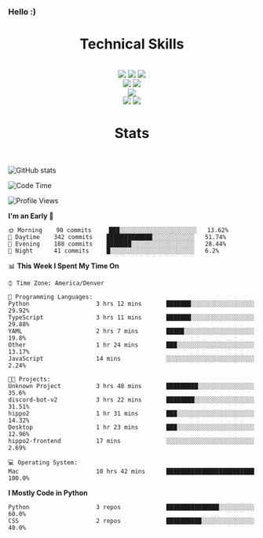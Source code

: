 ### Hello :)

<div align='center'>
  <h1>Technical Skills</h1><br>
  <img src = "https://img.shields.io/badge/-HTML5-E34F26?style=flat&logo=html5&logoColor=white"> <img src = "https://img.shields.io/badge/-CSS3-1572B6?style=flat&logo=css3&logoColor=white"> <img src="https://img.shields.io/badge/-Bootstrap-563D7C?style=flat&logo=bootstrap&logoColor=white"> <br />
  <img src="https://img.shields.io/badge/-django-black?style=flat&logo=django"> <img src="https://img.shields.io/badge/-Flask-0d7963?style=flat&logo=flask&logoColor=white"> <br/>
  <img src="https://img.shields.io/badge/-Python%203-black?style=flat&logo=python&logoColor=white"> <br/>
  <img src="https://img.shields.io/badge/-Problem%20Solving-ffa804?style=flat"> <img src="https://img.shields.io/badge/-Database%20Management-4d008f?style=flat"> <br>
</div>

<div align='center'>
  <h1>Stats</h1><br>
</div>

![GitHub stats](https://github-readme-stats.vercel.app/api?username=neverabsolute&count_private=true&include_all_commits=true&bg_color=0D1117&text_color=F3F3F3&title_color=E1E1E1)

<!--START_SECTION:waka-->
![Code Time](http://img.shields.io/badge/Code%20Time-494%20hrs-blue)

![Profile Views](http://img.shields.io/badge/Profile%20Views-8-blue)

**I'm an Early 🐤** 

```text
🌞 Morning    90 commits     ███░░░░░░░░░░░░░░░░░░░░░░   13.62% 
🌆 Daytime    342 commits    █████████████░░░░░░░░░░░░   51.74% 
🌃 Evening    188 commits    ███████░░░░░░░░░░░░░░░░░░   28.44% 
🌙 Night      41 commits     █░░░░░░░░░░░░░░░░░░░░░░░░   6.2%

```


📊 **This Week I Spent My Time On** 

```text
⌚︎ Time Zone: America/Denver

💬 Programming Languages: 
Python                   3 hrs 12 mins       ███████░░░░░░░░░░░░░░░░░░   29.92% 
TypeScript               3 hrs 11 mins       ███████░░░░░░░░░░░░░░░░░░   29.88% 
YAML                     2 hrs 7 mins        █████░░░░░░░░░░░░░░░░░░░░   19.8% 
Other                    1 hr 24 mins        ███░░░░░░░░░░░░░░░░░░░░░░   13.17% 
JavaScript               14 mins             ░░░░░░░░░░░░░░░░░░░░░░░░░   2.24%

🐱‍💻 Projects: 
Unknown Project          3 hrs 48 mins       █████████░░░░░░░░░░░░░░░░   35.6% 
discord-bot-v2           3 hrs 22 mins       ████████░░░░░░░░░░░░░░░░░   31.51% 
hippo2                   1 hr 31 mins        ███░░░░░░░░░░░░░░░░░░░░░░   14.32% 
Desktop                  1 hr 23 mins        ███░░░░░░░░░░░░░░░░░░░░░░   12.96% 
hippo2-frontend          17 mins             ░░░░░░░░░░░░░░░░░░░░░░░░░   2.69%

💻 Operating System: 
Mac                      10 hrs 42 mins      █████████████████████████   100.0%

```

**I Mostly Code in Python** 

```text
Python                   3 repos             ███████████████░░░░░░░░░░   60.0% 
CSS                      2 repos             ██████████░░░░░░░░░░░░░░░   40.0%

```



<!--END_SECTION:waka-->
